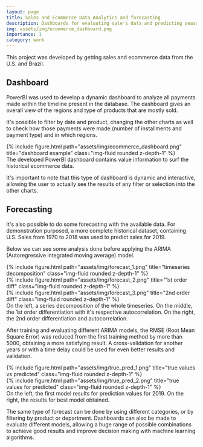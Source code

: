 ```yaml
---
layout: page
title: Sales and Ecommerce Data Analytics and forecasting
description: Dashboards for evaluating sale's data and predicting seasonal sale's for different products.
img: assets/img/ecommerce_dashboard.png
importance: 1
category: work
---
```


This project was developed by getting sales and ecommerce data from the U.S. and Brazil.

## Dashboard

PowerBI was used to develop a dynamic dashboard to analyze all payments made within the timeline present in the database. The dashboard gives an overall view of the regions and type of products that are mostly sold.

It's possible to filter by date and product, changing the other charts as well to check how those payments were made (number of installments and payment type) and in which regions. 

<div class="row">
    <div class="col-sm mt-3 mt-md-0">
        {% include figure.html path="assets/img/ecommerce_dashboard.png" title="dashboard example" class="img-fluid rounded z-depth-1" %}
    </div>
</div>
<div class="caption">
    The developed PowerBI dashboard contains value information to surf the historical ecommerce data.
</div>

It's important to note that this type of dashboard is dynamic and interactive, allowing the user to actually see the results of any filter or selection into the other charts.
<br>

## Forecasting

It's also possible to do some forecasting with the available data. For demonstration purposed, a more complete historical dataset, containing U.S. Sales from 1970 to 2018 was used to predict sales for 2019. 

Below we can see some analysis done before applying the ARIMA (Autoregressive integrated moving average) model.

<div class="row">
    <div class="col-sm mt-3 mt-md-0">
        {% include figure.html path="assets/img/forecast_1.png" title="timeseries decomposition" class="img-fluid rounded z-depth-1" %}
    </div>
    <div class="col-sm mt-3 mt-md-0">
        {% include figure.html path="assets/img/forecast_2.png" title="1st order diff" class="img-fluid rounded z-depth-1" %}
    </div>
    <div class="col-sm mt-3 mt-md-0">
        {% include figure.html path="assets/img/forecast_3.png" title="2nd order diff" class="img-fluid rounded z-depth-1" %}
    </div>
</div>
<div class="caption">
    On the left, a series decomposition of the whole timeseries. On the middle, the 1st order differentiation with it's respective autocorrelation. On the right, the 2nd order differentiation and autocorrelation.
</div>

After training and evaluating different ARIMA models, the RMSE (Root Mean Square Error) was reduced from the first training method by more than 5000, obtaining a more satisfying result. A cross-validation for another years or with a time delay could be used for even better results and validation.

<div class="row">
    <div class="col-sm-6 mt-3 mt-md-0">
        {% include figure.html path="assets/img/true_pred_1.png" title="true values vs predicted" class="img-fluid rounded z-depth-1" %}
    </div>
    <div class="col-sm-6 mt-3 mt-md-0">
        {% include figure.html path="assets/img/true_pred_2.png" title="true values for predicted" class="img-fluid rounded z-depth-1" %}
</div>
<div class="caption">
    On the left, the first model results for prediction values for 2019. On the right, the results for best model obtained.
</div>

The same type of forecast can be done by using different categories, or by filtering by product or department. Dashboards can also be made to evaluate different models, allowing a huge range of possible combinations to achieve good results and improve decision making with machine learning algorithms.